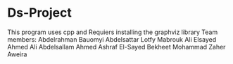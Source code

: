 # Ds-Project
This program uses cpp and Requiers installing the graphviz library 
Team members: Abdelrahman Bauomyi Abdelsattar
              Lotfy Mabrouk Ali Elsayed
              Ahmed Ali Abdelsallam
              Ahmed Ashraf El-Sayed Bekheet
              Mohammad Zaher Aweira
